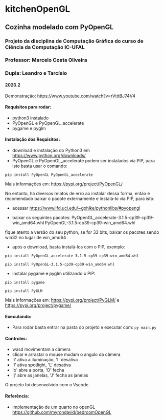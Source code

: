 # kitchenOpenGL
## Cozinha modelado com PyOpenGL

### Projeto da disciplina de Computação Gráfica do curso de Ciência da Computação IC-UFAL
### Professor: Marcelo Costa Oliveira
### Dupla: Leandro e Tarcísio
#### 2020.2

Demonstração: https://www.youtube.com/watch?v=rVtttBJ74V4


#### Requisitos para rodar:
- python3 instalado
- PyOpenGL e PyOpenGL_accelerate
- pygame e pyglm

#### Instalação dos Requisitos:
- download e instalação do Python3 em https://www.python.org/downloads/
- PyOpenGL e PyOpenGL_accelerate podem ser instalados via PIP, para isto basta usar o comando:

`pip install PyOpenGL PyOpenGL_accelerate`

Mais informações em: https://pypi.org/project/PyOpenGL/

No entanto, há diversos relatos de erro ao instalar dessa forma, então é recomendado baixar o pacote externamente e instalá-lo via PIP, para isto:
- acessar https://www.lfd.uci.edu/~gohlke/pythonlibs/#pyopengl

- baixar os seguintes pacotes:
PyOpenGL_accelerate-3.1.5-cp39-cp39-win_amd64.whl
PyOpenGL-3.1.5-cp39-cp39-win_amd64.whl

fique atento a versão do seu python, se for 32 bits,
baixar os pacotes sendo win32 no lugar de win_amd64

- após o download, basta instalá-los com o PIP, exemplo:

`pip install PyOpenGL_accelerate-3.1.5-cp39-cp39-win_amd64.whl`

`pip install PyOpenGL-3.1.5-cp39-cp39-win_amd64.whl`

- instalar pygame e pyglm utilizando o PIP:

`pip install pygame`

`pip install PyGLM`

Mais informações em: https://pypi.org/project/PyGLM/ e https://pypi.org/project/pygame/

#### Executando:
- Para rodar basta entrar na pasta do projeto e executar com: `py main.py`

#### Controles:
- wasd movimentam a câmera
- clicar e arrastar o mouse mudam o angulo da câmera
- 'i' ativa a iluminação, 'I' desativa
- 'l' ativa spotlight, 'L' desativa
- 'o' abre a porta, 'O' fecha
- 'j' abre as janelas, 'J' fecha as janelas

O projeto foi desenvolvido com o Vscode.


#### Referência:
- Implementação de um quarto no openGL
https://github.com/myrondavid/bedroomOpenGL